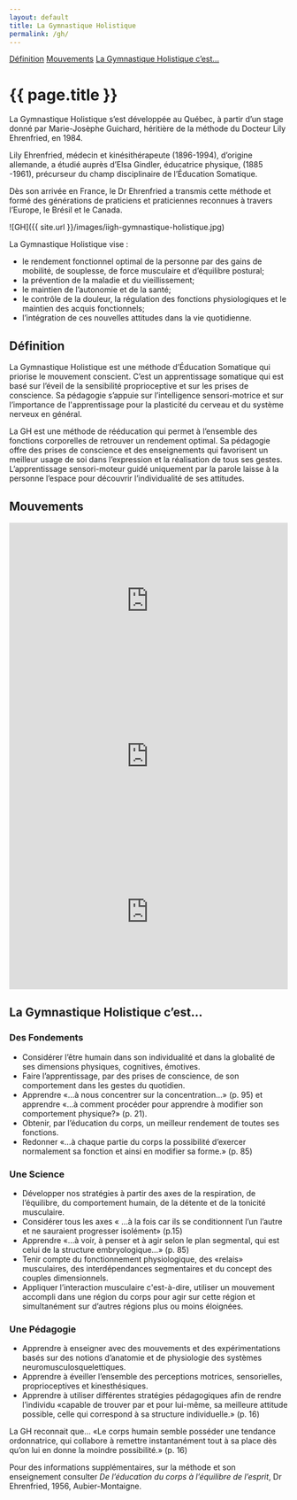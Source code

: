 ```yaml
---
layout: default
title: La Gymnastique Holistique
permalink: /gh/
---
```


<div class="subnav">
    <a href="{{ site.baseurl }}/gh/#definition">Définition</a>
    <a href="{{ site.baseurl }}/gh/#mouvements">Mouvements</a>
    <a href="{{ site.baseurl }}/gh/#cest">La Gymnastique Holistique c’est...</a>
</div>

<h1>{{ page.title }}</h1>

La Gymnastique Holistique s’est développée au Québec, à partir d’un stage donné par Marie-Josèphe Guichard, héritière de la méthode du Docteur Lily Ehrenfried, en 1984.

Lily Ehrenfried, médecin et kinésithérapeute (1896-1994), d’origine allemande, a étudié auprès d’Elsa Gindler, éducatrice physique, (1885 -1961), précurseur du champ disciplinaire de l’Éducation Somatique.

Dès son arrivée en France, le Dr Ehrenfried a transmis cette méthode et formé des générations de praticiens et praticiennes reconnues à travers l’Europe, le Brésil et le Canada.

![GH]({{ site.url }}/images/iigh-gymnastique-holistique.jpg)

La Gymnastique Holistique vise :

* le rendement fonctionnel optimal de la personne par des gains de mobilité, de souplesse, de force musculaire et d’équilibre postural;
* la prévention de la maladie et du vieillissement;
* le maintien de l’autonomie et de la santé;
* le contrôle de la douleur, la régulation des fonctions physiologiques et le maintien des acquis fonctionnels;
* l’intégration de ces nouvelles attitudes dans la vie quotidienne.

<h2 id="definition">Définition</h2>

La Gymnastique Holistique est une méthode d’Éducation Somatique qui priorise le mouvement conscient. C’est un apprentissage somatique qui est basé sur l’éveil de la sensibilité proprioceptive et sur les prises de conscience. Sa pédagogie s’appuie sur l’intelligence sensori-motrice et sur l’importance de l'apprentissage pour la plasticité du cerveau et du système nerveux en général.

La GH est une méthode de rééducation qui permet à l’ensemble des fonctions corporelles de retrouver un rendement optimal. Sa pédagogie offre des prises de conscience et des enseignements qui favorisent un meilleur usage de soi dans l’expression et la réalisation de tous ses gestes. L’apprentissage sensori-moteur guidé uniquement par la parole laisse à la personne l’espace pour découvrir l’individualité de ses attitudes.

<h2 id="mouvements">Mouvements</h2>

<iframe src="http://player.vimeo.com/video/29099250" webkitallowfullscreen="" mozallowfullscreen="" allowfullscreen="" frameborder="0" height="281" width="100%"></iframe>

<iframe src="http://player.vimeo.com/video/29099279" webkitallowfullscreen="" mozallowfullscreen="" allowfullscreen="" frameborder="0" height="281" width="100%"></iframe>

<iframe src="http://player.vimeo.com/video/29099305" webkitallowfullscreen="" mozallowfullscreen="" allowfullscreen="" frameborder="0" height="281" width="100%"></iframe>

<h2 id="cest">La Gymnastique Holistique c’est...</h2>

<h3>Des Fondements</h3>

* Considérer l’être humain dans son individualité et dans la globalité de ses dimensions physiques, cognitives, émotives.
* Faire l’apprentissage, par des prises de conscience, de son comportement dans les gestes du quotidien.
* Apprendre «…à nous concentrer sur la concentration…» (p. 95) et apprendre «…à comment procéder pour apprendre à modifier son comportement physique?» (p. 21).
* Obtenir, par l’éducation du corps, un meilleur rendement de toutes ses fonctions.
* Redonner «...à chaque partie du corps la possibilité d’exercer normalement sa fonction et ainsi en modifier sa forme.» (p. 85)

<h3>Une Science</h3>

* Développer nos stratégies à partir des axes de la respiration, de l’équilibre, du comportement humain, de la détente et de la tonicité musculaire.
* Considérer tous les axes « …à la fois car ils se conditionnent l’un l’autre et ne sauraient progresser isolément» (p.15)
* Apprendre «…à voir, à penser et à agir selon le plan segmental, qui est celui de la structure embryologique…» (p. 85)
* Tenir compte du fonctionnement physiologique, des «relais» musculaires, des interdépendances segmentaires et du concept des couples dimensionnels.
* Appliquer l’interaction musculaire c'est-à-dire, utiliser un mouvement accompli dans une région du corps pour agir sur cette région et simultanément sur d’autres régions plus ou moins éloignées.

<h3>Une Pédagogie</h3>

* Apprendre à enseigner avec des mouvements et des expérimentations basés sur des notions d’anatomie et de physiologie des systèmes neuromusculosquelettiques.
* Apprendre à éveiller l’ensemble des perceptions motrices, sensorielles, proprioceptives et kinesthésiques.
* Apprendre à utiliser différentes stratégies pédagogiques afin de rendre l’individu «capable de trouver par et pour lui-même, sa meilleure attitude possible, celle qui correspond à sa structure individuelle.» (p. 16)

La GH reconnait que... «Le corps humain semble posséder une tendance ordonnatrice, qui collabore à remettre instantanément tout à sa place dès qu’on lui en donne la moindre possibilité.» (p. 16)

Pour des informations supplémentaires, sur la méthode et son enseignement consulter *De l’éducation du corps à l’équilibre de l’esprit*, Dr Ehrenfried, 1956, Aubier-Montaigne.
